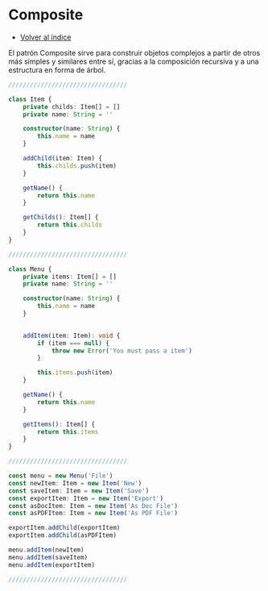# Composite

- [Volver al índice](../../README.md)

El patrón Composite sirve para construir objetos complejos a partir de otros más simples y similares entre sí, gracias a la composición recursiva y a una estructura en forma de árbol.

```typescript
/////////////////////////////////

class Item {
    private childs: Item[] = []
    private name: String = ''

    constructor(name: String) {
        this.name = name
    }

    addChild(item: Item) {
        this.childs.push(item)
    }

    getName() {
        return this.name
    }

    getChilds(): Item[] {
        return this.childs
    }
}

/////////////////////////////////

class Menu {
    private items: Item[] = []
    private name: String = ''

    constructor(name: String) {
        this.name = name
    }
    

    addItem(item: Item): void {
        if (item === null) {
            throw new Error('You must pass a item')
        }

        this.items.push(item)
    }

    getName() {
        return this.name
    }

    getItems(): Item[] {
        return this.items
    }
}

/////////////////////////////////

const menu = new Menu('File')
const newItem: Item = new Item('New')
const saveItem: Item = new Item('Save')
const exportItem: Item = new Item('Export')
const asDocItem: Item = new Item('As Doc File')
const asPDFItem: Item = new Item('As PDF File')

exportItem.addChild(exportItem)
exportItem.addChild(asPDFItem)

menu.addItem(newItem)
menu.addItem(saveItem)
menu.addItem(exportItem)

/////////////////////////////////
```
